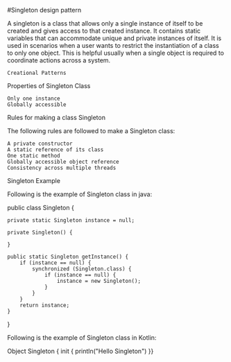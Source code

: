 #Singleton design pattern

A singleton is a class that allows only a single instance of itself to be created and gives access to that created instance. It contains static variables that can accommodate unique and private instances of itself. It is used in scenarios when a user wants to restrict the instantiation of a class to only one object. This is helpful usually when a single object is required to coordinate actions across a system.

    Creational Patterns

Properties of Singleton Class

    Only one instance
    Globally accessible

Rules for making a class Singleton

The following rules are followed to make a Singleton class:

    A private constructor
    A static reference of its class
    One static method
    Globally accessible object reference
    Consistency across multiple threads

Singleton Example

Following is the example of Singleton class in java:

public class Singleton {

    private static Singleton instance = null;

    private Singleton() {
        
    }

    public static Singleton getInstance() {
        if (instance == null) {
            synchronized (Singleton.class) {
                if (instance == null) {
                    instance = new Singleton();
                }
            }
        }
        return instance;
    }
}

Following is the example of Singleton class in Kotlin:

Object Singleton {   init { println("Hello Singleton") }}
